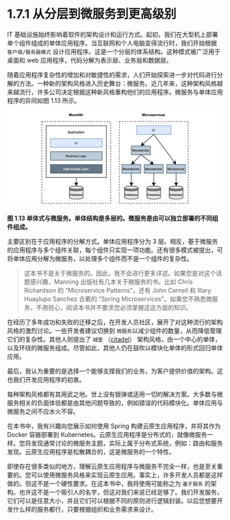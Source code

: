 # 1.7.1 从分层到微服务到更高级别

IT 基础设施始终影响着软件的架构设计和运行方式。起初，我们在大型机上部署单个组件组成的单体应用程序。当互联网和个人电脑变得流行时，我们开始根据 `客户端/服务器模式` 设计应用程序。这是一个分层的体系结构。这种模式被广泛用于桌面和 web 应用程序，代码分解为表示层、业务层和数据层。

随着应用程序复杂性的增加和对敏捷性的需求，人们开始探索进一步对代码进行分解的方法。一种新的架构风格进入历史舞台：微服务。近几年来，这种架构风格越来越流行，许多公司决定根据这种新风格重构他们的应用程序。微服务与单体应用程序的异同如图 1.13 所示。

![](../../assets/1.13.jpg)

**图 1.13 单体式与微服务。单体结构是多层的。微服务是由可以独立部署的不同组件组成。** <br/>

主要区别在于应用程序的分解方式。单体应用程序分为 3 层。相反，基于微服务的应用程序与多个组件关联，每个组件只实现一项功能。还有很多模式被提出，可将单体应用分解为微服务，以处理多个组件而不是一个组件的复杂性。

>这本书不是关于微服务的。因此，我不会进行更多详述。如果您是对这个话题感兴趣，Manning 出版社有几本关于微服务的书。比如 Chris Richardson 的 “Microservice Patterns”，还有 John Carnell 和 Illary Huaylupo Sanchez 合著的 “Spring Microservices”。如果您不熟悉微服务，不用担心，阅读本书并不要求您必须掌握这这方面的知识。


在经历了多年成功和失败的迁移之后，在开发人员社区，展开了对这种流行的架构风格的激烈讨论。一些开发者建议切换到 `微服务`以减少组件的数量，从而降低管理它们的复杂性。其他人则提出了 `城堡` （[citadel](https://blog.appsignal.com/2020/04/08/the-citadel-architecture-at-appsignal.html)） 架构风格，由一个中心的单体，以及环绕的微服务组成。尽管如此，其他人仍在鼓吹以模块化单体的形式回归单体应用。

最后，我认为重要的是选择一个能够支撑我们的业务，为客户提供价值的架构。这也我们开发应用程序的初衷。

每种架构风格都有其用武之地。世上没有银弹或适用一切的解决方案。大多数与微服务相关的负面体验都是由其他问题导致的，例如错误的代码模块化。单体应用与微服务之间不应水火不容。

在本书中，我有兴趣向您展示如何使用 Spring 构建云原生应用程序，并将其作为 Docker 容器部署到 Kubernetes。云原生应用程序是分布式的，就像微服务一样。您将发现通常讨论的微服务主题，实际上属于分布式系统，例如：路由和服务发现。云原生应用程序是松散耦合的，这是微服务的一个特性。

即使存在很多类似的地方，理解云原生应用程序与微服务不完全一样，也是至关重要的。您可以使用微服务风格来实现云原生应用。事实上，许多开发人员都是这样做的。但这不是一个硬性要求。在这本书中，我将使用可能称之为 `基于服务` 的架构。也许这不是一个吸引人的名字，但这对我们来说已经足够了。我们开发服务，它们可以是任意大小，并且它们可以根据不同的原则进行逻辑封装。以后您想要开发什么样的服务都行，只要根据组织和业务需求来设计。


